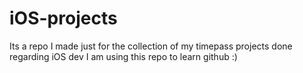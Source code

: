 # iOS-projects
Its a repo I made just for the collection of my timepass projects done regarding iOS dev
I am using this repo to learn github :)
